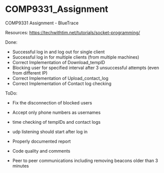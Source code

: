 # COMP9331_Assignment
COMP9331 Assignment - BlueTrace

Resources:
https://techwithtim.net/tutorials/socket-programming/



Done:
- Successful log in and log out for single client
- Successful log in for multiple clients (from multiple machines)
- Correct Implementation of Download_tempID
- Blocking user for specified interval after 3 unsuccessful attempts (even from different IP)
- Correct Implementation of Upload_contact_log
- Correct Implementation of Contact log checking

ToDo:
- Fix the disconnection of blocked users
- Accept only phone numbers as usernames
- time checking of tempIDs and contact logs
- udp listening should start after log in

- Properly documented report
- Code quality and comments
- Peer to peer communications including removing beacons older than 3 minutes
